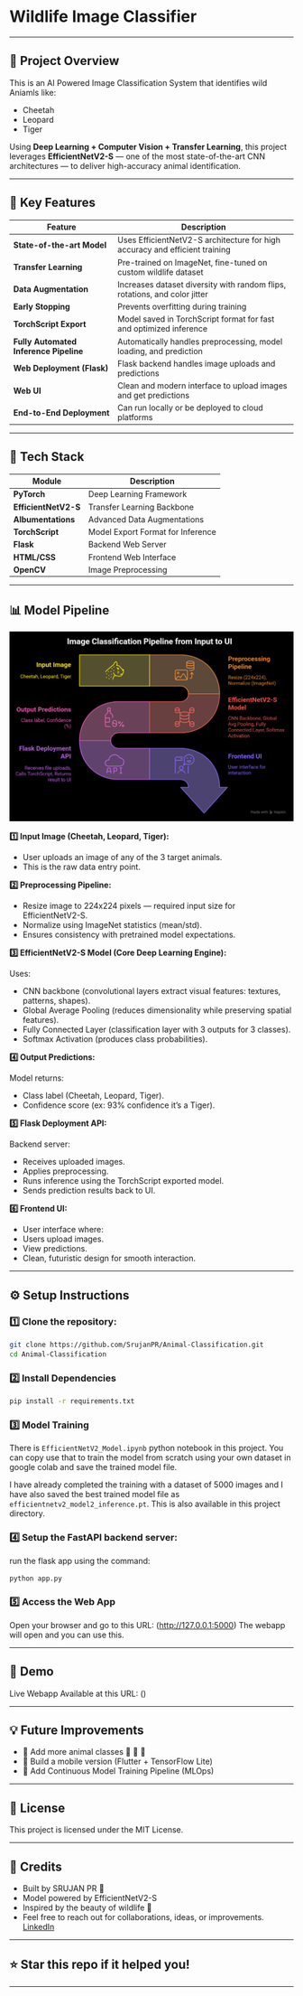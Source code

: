 # Wildlife Image Classifier

---

## 📸 Project Overview

This is an AI Powered Image Classification System that identifies wild Aniamls like:
- Cheetah
- Leopard
- Tiger

Using **Deep Learning + Computer Vision + Transfer Learning**, this project leverages **EfficientNetV2-S** — one of the most state-of-the-art CNN architectures — to deliver high-accuracy animal identification.

---

## 🎯 Key Features

| Feature | Description |
|---------|-------------|
| **State-of-the-art Model** | Uses EfficientNetV2-S architecture for high accuracy and efficient training |
| **Transfer Learning** | Pre-trained on ImageNet, fine-tuned on custom wildlife dataset |
| **Data Augmentation** | Increases dataset diversity with random flips, rotations, and color jitter |
| **Early Stopping** | Prevents overfitting during training |
| **TorchScript Export** | Model saved in TorchScript format for fast and optimized inference |
| **Fully Automated Inference Pipeline** | Automatically handles preprocessing, model loading, and prediction |
| **Web Deployment (Flask)** | Flask backend handles image uploads and predictions |
| **Web UI** | Clean and modern interface to upload images and get predictions |
| **End-to-End Deployment** | Can run locally or be deployed to cloud platforms |

---

## 🔧 Tech Stack

| Module         | Description                      |
|----------------|-----------------------------------|
| **PyTorch**    | Deep Learning Framework          |
| **EfficientNetV2-S** | Transfer Learning Backbone |
| **Albumentations** | Advanced Data Augmentations |
| **TorchScript** | Model Export Format for Inference |
| **Flask**      | Backend Web Server               |
| **HTML/CSS**   | Frontend Web Interface |
| **OpenCV**     | Image Preprocessing              |

---

## 📊 Model Pipeline

![alt text](Model_Pipeline.png)

**1️⃣ Input Image (Cheetah, Leopard, Tiger):**

- User uploads an image of any of the 3 target animals.
- This is the raw data entry point.

**2️⃣ Preprocessing Pipeline:**

- Resize image to 224x224 pixels — required input size for EfficientNetV2-S.
- Normalize using ImageNet statistics (mean/std).
- Ensures consistency with pretrained model expectations.

**3️⃣ EfficientNetV2-S Model (Core Deep Learning Engine):**

Uses:
- CNN backbone (convolutional layers extract visual features: textures, patterns, shapes).
- Global Average Pooling (reduces dimensionality while preserving spatial features).
- Fully Connected Layer (classification layer with 3 outputs for 3 classes).
- Softmax Activation (produces class probabilities).

**4️⃣ Output Predictions:**

Model returns:
- Class label (Cheetah, Leopard, Tiger).
- Confidence score (ex: 93% confidence it’s a Tiger).

**5️⃣ Flask Deployment API:**

Backend server:
- Receives uploaded images.
- Applies preprocessing.
- Runs inference using the TorchScript exported model.
- Sends prediction results back to UI.

**6️⃣ Frontend UI:**

- User interface where:
- Users upload images.
- View predictions.
- Clean, futuristic design for smooth interaction.

---

## ⚙️ Setup Instructions

### 1️⃣ Clone the repository:
   ```bash
   git clone https://github.com/SrujanPR/Animal-Classification.git
   cd Animal-Classification
   ```

### 2️⃣ Install Dependencies

```bash
pip install -r requirements.txt
```

### 3️⃣ Model Training

There is `EfficientNetV2_Model.ipynb` python notebook in this project. You can copy use that to train the model from scratch using your own dataset in google colab and save the trained model file.

I have already completed the training with a dataset of 5000 images and I have also saved the best trained model file as `efficientnetv2_model2_inference.pt`. This is also available in this project directory.

### 4️⃣ Setup the FastAPI backend server:

run the flask app using the command:
```bash
python app.py
```

### 5️⃣ Access the Web App

Open your browser and go to this URL: (http://127.0.0.1:5000)
The webapp will open and you can use this.

---

## 📸 Demo

Live Webapp Available at this URL: ()

---

## 💡 Future Improvements

- 🔬 Add more animal classes 🐻 🐘 🦁
- 📱 Build a mobile version (Flutter + TensorFlow Lite)
- 🧮 Add Continuous Model Training Pipeline (MLOps)

---

## 📜 License

This project is licensed under the MIT License.

---

## 📢 Credits

- Built by SRUJAN PR 🧠
- Model powered by EfficientNetV2-S
- Inspired by the beauty of wildlife 🌿
- Feel free to reach out for collaborations, ideas, or improvements.
[LinkedIn](https://www.linkedin.com/in/srujanpr)

---

## ⭐ Star this repo if it helped you!

---
